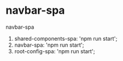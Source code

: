 # navbar-spa
navbar-spa

1. shared-components-spa: 'npm run start';
2. navbar-spa: 'npm run start';
3. root-config-spa: 'npm run start';
